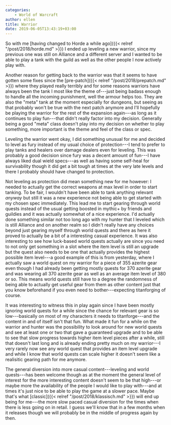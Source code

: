 ```yaml
---
categories:
    - World of Warcraft
author: ellen
title: Warrior
date: 2019-06-05T13:43:19+03:00
---
```

So with me [having changed to Horde a while ago]({{< relref "/post/2018/horde.md" >}}) I ended up leveling a new warrior, since my previous one was still on Alliance and a different server and I wanted to be able to play a tank with the guild as well as the other people I now actively play with. 

Another reason for getting back to the warrior was that it seems to have gotten some fixes since the [pre-patch]({{< relref "/post/2018/prepatch.md" >}}) where they played really terribly and for some reasons warriors have always been the tank I most like the theme of---just being badass enough to handle all the incoming punishment, well the armour helps too. They are also the "meta" tank at the moment especially for dungeons, but seeing as that probably won't be true with the next patch anymore and I'll hopefully be playing the warrior for the rest of the expansion again---as long as it continues to play fun---that didn't really factor into my decision. Generally being a good "meta" class doesn't play into my decision on whether to play something, more important is the theme and feel of the class or spec.<!--more-->

Leveling the warrior went okay, I did something unusual for me and decided to level as fury instead of my usual choice of protection---I tend to prefer to play tanks and healers over damage dealers even for leveling. This was probably a good decision since fury was a decent amount of fun---I have always liked dual wield specs---as well as having some self-heal for survivability though it did get a bit tough at times at the very late levels and there I probably should have changed to protection.

Not leveling as protection did mean something new for me however: I needed to actually get the correct weapons at max level in order to start tanking. To be fair, I wouldn't have been able to tank anything relevant *anyway* but still it was a new experience not being able to get started with my chosen spec immediately. This lead me to start gearing through world quests instead of the usual getting boosted in mythic+ by friends and guildies and it was actually somewhat of a nice experience. I'd actually done something similar not too long ago with my hunter that I leveled which is still Alliance and on another realm so I didn't really have any choices beyond just gearing myself through world quests and there as here it proved to actually be a bit of a interesting casual experience. It was also interesting to see how luck-based world quests actually are since you need to not only get something in a slot where the item level is still an upgrade but the quest also needs to be one that actually provides the highest possible item level---a good example of this is from yesterday, where I actually saw a world quest on my warrior for a piece of 355 azerite gear even though I had already been getting mostly quests for 370 azerite gear and was wearing all 370 azerite gear as well as an average item level of 380 or so. This means world quests still have to a degree the randomness of being able to actually get useful gear from them as other content just that you know beforehand if you even need to bother---expecting titanforging of course.

It was interesting to witness this in play again since I have been mostly ignoring world quests for a while since the chance for relevant gear is so low---basically on most of my characters it needs to titanforge---and the content in and of itself isn't that fun. What made it fun for a while on the warrior and hunter was the possibility to look around for new world quests and see at least one or two that gave a guaranteed upgrade and to be able to see that slow progress towards higher item level pieces after a while, still that doesn't last long and is already ending pretty much on my warrior---I very rarely now see any world quest that provides an item level upgrade and while I know that world quests can scale higher it doesn't seem like a realisitic gearing path for me anymore.

The general diversion into more casual content---leveling and world quests---has been welcome though as at the moment the general level of interest for the more interesting content doesn't seem to be that high---or maybe more the availability of the people I would like to play with---and at times it's just nice to be able to play the game at a slower pace. Maybe that's what [classic]({{< relref "/post/2018/klassisch.md" >}}) will end up being for me---the more slow paced casual diversion for the times when there is less going on in retail. I guess we'll know that in a few months when it releases though we will probably be in the middle of progress again by then.
